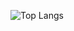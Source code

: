 ![Top Langs]([https://github-readme-stats.vercel.app/api/top-langs/?username=AlexyDarius&langs_count=8](https://github.com/AlexyDarius/AlexyDarius/blob/main/68747470733a2f2f6769746875622d726561646d652d73746174732e76657263656c2e6170702f6170692f746f702d6c616e67732f3f757365726e616d653d416c657879446172697573266c616e67735f636f756e743d38.svg))
